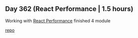 ## Day 362 (React Performance | 1.5 hours)

Working with [React Performance](https://frontendmasters.com/courses/react-performance/)
finished 4 module

[repo](https://github.com/alexvyber/react-perfromance-fm.git)
